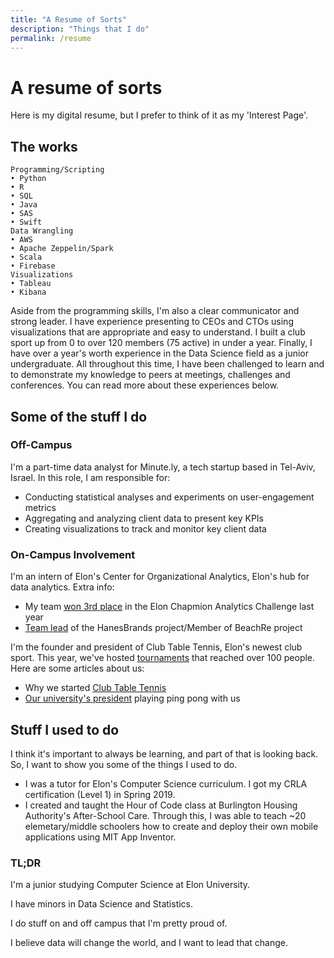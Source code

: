 ```yaml
---
title: "A Resume of Sorts"
description: "Things that I do"
permalink: /resume
---
```


# A resume of sorts
Here is my digital resume, but I prefer to think of it as my 'Interest Page'.
## The works

```
Programming/Scripting
• Python
• R
• SQL
• Java
• SAS
• Swift
Data Wrangling
• AWS
• Apache Zeppelin/Spark
• Scala
• Firebase
Visualizations
• Tableau
• Kibana
```

Aside from the programming skills, I'm also a clear communicator and strong leader. I have experience presenting to CEOs and CTOs using visualizations that are appropriate and easy to understand. I built a club sport up from 0 to over 120 members (75 active) in under a year. Finally, I have over a year's worth experience in the Data Science field as a junior undergraduate. All throughout this time, I have been challenged to learn and to demonstrate my knowledge to peers at meetings, challenges and conferences. You can read more about these experiences below.

## Some of the stuff I do

### Off-Campus

I'm a part-time data analyst for Minute.ly, a tech startup based in Tel-Aviv, Israel. 
In this role, I am responsible for:
- Conducting statistical analyses and experiments on user-engagement metrics
- Aggregating and analyzing client data to present key KPIs
- Creating visualizations to track and monitor key client data

### On-Campus Involvement

I'm an intern of Elon's Center for Organizational Analytics, Elon's hub for data analytics. 
Extra info:
- My team [won 3rd place](https://www.elon.edu/u/news/2018/11/14/teams-leverage-analytics-to-address-sales-opportunities-for-hanesbrands/) in the Elon Chapmion Analytics Challenge last year
- [Team lead](https://www.elon.edu/u/academics/business/organizational-analytics-center/interns/) of the HanesBrands project/Member of BeachRe project

I'm the founder and president of Club Table Tennis, Elon's newest club sport. This year, we've hosted [tournaments](https://www.elon.edu/u/news/2019/04/14/club-table-tennis-to-host-tournament-in-moseley-center-april-19) that reached over 100 people.
Here are some articles about us: 
- Why we started [Club Table Tennis](https://www.elonnewsnetwork.com/article/2019/04/club-table-tennis)
- [Our university's president](https://www.elon.edu/u/news/2019/11/18/table-tennis-more-than-just-a-game-for-president-book) playing ping pong with us

## Stuff I used to do

I think it's important to always be learning, and part of that is looking back. So, I want to show you some of the things I used to do.
- I was a tutor for Elon's Computer Science  curriculum. I got my CRLA certification (Level 1) in Spring 2019.
- I created and taught the Hour of Code class at Burlington Housing Authority's After-School Care. Through this, I was able to teach ~20 elemetary/middle schoolers how to create and deploy their own mobile applications using MIT App Inventor.

### TL;DR

I'm a junior studying Computer Science at Elon University.

I have minors in Data Science and Statistics.

I do stuff on and off campus that I'm pretty proud of.

I believe data will change the world, and I want to lead that change.
